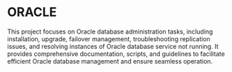 # ORACLE
This project focuses on Oracle database administration tasks, including installation, upgrade, failover management, troubleshooting replication issues, and resolving instances of Oracle database service not running. It provides comprehensive documentation, scripts, and guidelines to facilitate efficient Oracle database management and ensure seamless operation.
